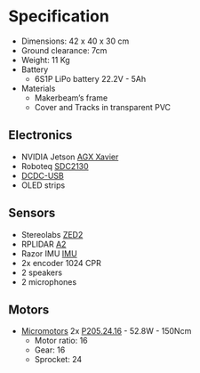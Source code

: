 # Specification

- Dimensions: 42 x 40 x 30 cm
- Ground clearance: 7cm
- Weight: 11 Kg
- Battery
  - 6S1P LiPo battery 22.2V - 5Ah
- Materials
  - Makerbeam’s frame
  - Cover and Tracks in transparent PVC

## Electronics

- NVIDIA Jetson [AGX Xavier]
- Roboteq [SDC2130]
- [DCDC-USB]
- OLED strips

## Sensors

- Stereolabs [ZED2]
- RPLIDAR [A2]
- Razor IMU [IMU]
- 2x encoder 1024 CPR
- 2 speakers
- 2 microphones

## Motors
- [Micromotors] 2x [P205.24.16] - 52.8W - 150Ncm
  * Motor ratio: 16
  * Gear: 16
  * Sprocket: 24

[AGX Xavier]: https://developer.nvidia.com/embedded/jetson-agx-xavier-developer-kit
[TX2]: http://www.nvidia.com/object/embedded-systems-dev-kits-modules.html
[Micromotors]: http://www.micromotors.eu/micro_motors_eng.html
[P205.24.16]: http://www.micromotors.eu/planetary_gear_motor_p205.html
[SDC2130]: https://www.roboteq.com/index.php/roboteq-products-and-services/brushed-dc-motor-controllers/249/sdc21xx-family
[Stereolabs]: https://www.stereolabs.com/
[ZED2]: https://www.stereolabs.com/zed-2/
[A2]: https://www.slamtec.com/en/Lidar/A2
[ROS]: http://www.ros.org/
[DCDC-USB]: https://www.mini-box.com/DCDC-USB?sc=8&category=981
[IMU]: http://wiki.ros.org/razor_imu_9dof
